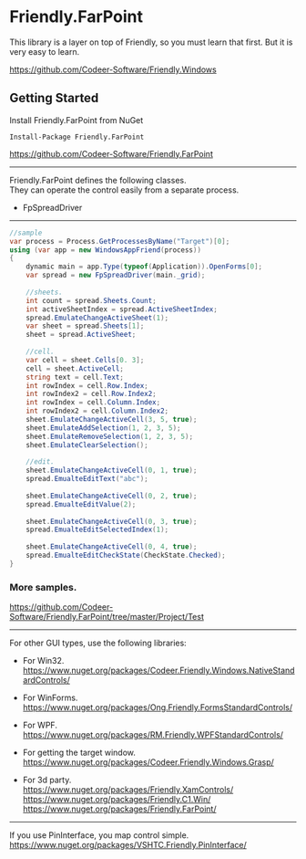 Friendly.FarPoint
============================

This library is a layer on top of
Friendly, so you must learn that first.
But it is very easy to learn.

https://github.com/Codeer-Software/Friendly.Windows 

## Getting Started
Install Friendly.FarPoint from NuGet

    Install-Package Friendly.FarPoint
https://github.com/Codeer-Software/Friendly.FarPoint

***
Friendly.FarPoint defines the following classes.   
They can operate the control easily from a separate process.  

* FpSpreadDriver

***
```cs  
//sample  
var process = Process.GetProcessesByName("Target")[0];  
using (var app = new WindowsAppFriend(process))  
{  
    dynamic main = app.Type(typeof(Application)).OpenForms[0];  
    var spread = new FpSpreadDriver(main._grid);
    
    //sheets.
    int count = spread.Sheets.Count;
    int activeSheetIndex = spread.ActiveSheetIndex;
    spread.EmulateChangeActiveSheet(1);
    var sheet = spread.Sheets[1];
    sheet = spread.ActiveSheet;
    
    //cell.
    var cell = sheet.Cells[0. 3];
    cell = sheet.ActiveCell;
    string text = cell.Text;
    int rowIndex = cell.Row.Index;
    int rowIndex2 = cell.Row.Index2;
    int rowIndex = cell.Column.Index;
    int rowIndex2 = cell.Column.Index2;
    sheet.EmulateChangeActiveCell(3, 5, true);
    sheet.EmulateAddSelection(1, 2, 3, 5);
    sheet.EmulateRemoveSelection(1, 2, 3, 5);
    sheet.EmulateClearSelection();
    
    //edit.
    sheet.EmulateChangeActiveCell(0, 1, true);
    spread.EmualteEditText("abc");
    
    sheet.EmulateChangeActiveCell(0, 2, true);
    spread.EmualteEditValue(2);
    
    sheet.EmulateChangeActiveCell(0, 3, true);
    spread.EmualteEditSelectedIndex(1);
    
    sheet.EmulateChangeActiveCell(0, 4, true);
    spread.EmualteEditCheckState(CheckState.Checked);
}
```
### More samples.
https://github.com/Codeer-Software/Friendly.FarPoint/tree/master/Project/Test

***
For other GUI types, use the following libraries:

* For Win32.  
https://www.nuget.org/packages/Codeer.Friendly.Windows.NativeStandardControls/  

* For WinForms.  
https://www.nuget.org/packages/Ong.Friendly.FormsStandardControls/  

* For WPF.
https://www.nuget.org/packages/RM.Friendly.WPFStandardControls/  

* For getting the target window.  
https://www.nuget.org/packages/Codeer.Friendly.Windows.Grasp/  

* For 3d party.  
https://www.nuget.org/packages/Friendly.XamControls/  
https://www.nuget.org/packages/Friendly.C1.Win/  
https://www.nuget.org/packages/Friendly.FarPoint/  

***
If you use PinInterface, you map control simple.  
https://www.nuget.org/packages/VSHTC.Friendly.PinInterface/

